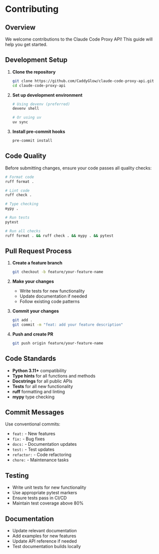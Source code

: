 # Contributing

## Overview

We welcome contributions to the Claude Code Proxy API! This guide will help you get started.

## Development Setup

1. **Clone the repository**
   ```bash
   git clone https://github.com/CaddyGlow/claude-code-proxy-api.git
   cd claude-code-proxy-api
   ```

2. **Set up development environment**
   ```bash
   # Using devenv (preferred)
   devenv shell

   # Or using uv
   uv sync
   ```

3. **Install pre-commit hooks**
   ```bash
   pre-commit install
   ```

## Code Quality

Before submitting changes, ensure your code passes all quality checks:

```bash
# Format code
ruff format .

# Lint code
ruff check .

# Type checking
mypy .

# Run tests
pytest

# Run all checks
ruff format . && ruff check . && mypy . && pytest
```

## Pull Request Process

1. **Create a feature branch**
   ```bash
   git checkout -b feature/your-feature-name
   ```

2. **Make your changes**
   - Write tests for new functionality
   - Update documentation if needed
   - Follow existing code patterns

3. **Commit your changes**
   ```bash
   git add .
   git commit -m "feat: add your feature description"
   ```

4. **Push and create PR**
   ```bash
   git push origin feature/your-feature-name
   ```

## Code Standards

- **Python 3.11+** compatibility
- **Type hints** for all functions and methods
- **Docstrings** for all public APIs
- **Tests** for all new functionality
- **ruff** formatting and linting
- **mypy** type checking

## Commit Messages

Use conventional commits:
- `feat:` - New features
- `fix:` - Bug fixes
- `docs:` - Documentation updates
- `test:` - Test updates
- `refactor:` - Code refactoring
- `chore:` - Maintenance tasks

## Testing

- Write unit tests for new functionality
- Use appropriate pytest markers
- Ensure tests pass in CI/CD
- Maintain test coverage above 80%

## Documentation

- Update relevant documentation
- Add examples for new features
- Update API reference if needed
- Test documentation builds locally
